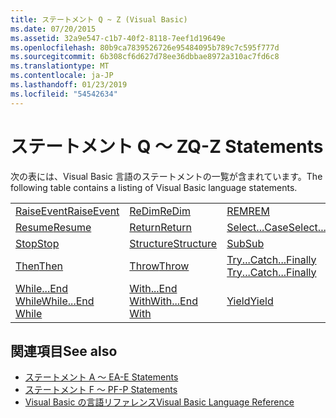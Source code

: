 ```yaml
---
title: ステートメント Q ~ Z (Visual Basic)
ms.date: 07/20/2015
ms.assetid: 32a9e547-c1b7-40f2-8118-7eef1d19649e
ms.openlocfilehash: 80b9ca7839526726e95484095b789c7c595f777d
ms.sourcegitcommit: 6b308cf6d627d78ee36dbbae8972a310ac7fd6c8
ms.translationtype: MT
ms.contentlocale: ja-JP
ms.lasthandoff: 01/23/2019
ms.locfileid: "54542634"
---
```

# <a name="q-z-statements"></a><span data-ttu-id="fdbb6-102">ステートメント Q ～ Z</span><span class="sxs-lookup"><span data-stu-id="fdbb6-102">Q-Z Statements</span></span>
<span data-ttu-id="fdbb6-103">次の表には、Visual Basic 言語のステートメントの一覧が含まれています。</span><span class="sxs-lookup"><span data-stu-id="fdbb6-103">The following table contains a listing of Visual Basic language statements.</span></span>  
  
|||||  
|---|---|---|---|  
|[<span data-ttu-id="fdbb6-104">RaiseEvent</span><span class="sxs-lookup"><span data-stu-id="fdbb6-104">RaiseEvent</span></span>](../../../visual-basic/language-reference/statements/raiseevent-statement.md)|[<span data-ttu-id="fdbb6-105">ReDim</span><span class="sxs-lookup"><span data-stu-id="fdbb6-105">ReDim</span></span>](../../../visual-basic/language-reference/statements/redim-statement.md)|[<span data-ttu-id="fdbb6-106">REM</span><span class="sxs-lookup"><span data-stu-id="fdbb6-106">REM</span></span>](../../../visual-basic/language-reference/statements/rem-statement.md)|[<span data-ttu-id="fdbb6-107">RemoveHandler</span><span class="sxs-lookup"><span data-stu-id="fdbb6-107">RemoveHandler</span></span>](../../../visual-basic/language-reference/statements/removehandler-statement.md)|  
|[<span data-ttu-id="fdbb6-108">Resume</span><span class="sxs-lookup"><span data-stu-id="fdbb6-108">Resume</span></span>](../../../visual-basic/language-reference/statements/resume-statement.md)|[<span data-ttu-id="fdbb6-109">Return</span><span class="sxs-lookup"><span data-stu-id="fdbb6-109">Return</span></span>](../../../visual-basic/language-reference/statements/return-statement.md)|[<span data-ttu-id="fdbb6-110">Select...Case</span><span class="sxs-lookup"><span data-stu-id="fdbb6-110">Select...Case</span></span>](../../../visual-basic/language-reference/statements/select-case-statement.md)|[<span data-ttu-id="fdbb6-111">Set</span><span class="sxs-lookup"><span data-stu-id="fdbb6-111">Set</span></span>](../../../visual-basic/language-reference/statements/set-statement.md)|  
|[<span data-ttu-id="fdbb6-112">Stop</span><span class="sxs-lookup"><span data-stu-id="fdbb6-112">Stop</span></span>](../../../visual-basic/language-reference/statements/stop-statement.md)|[<span data-ttu-id="fdbb6-113">Structure</span><span class="sxs-lookup"><span data-stu-id="fdbb6-113">Structure</span></span>](../../../visual-basic/language-reference/statements/structure-statement.md)|[<span data-ttu-id="fdbb6-114">Sub</span><span class="sxs-lookup"><span data-stu-id="fdbb6-114">Sub</span></span>](../../../visual-basic/language-reference/statements/sub-statement.md)|[<span data-ttu-id="fdbb6-115">SyncLock</span><span class="sxs-lookup"><span data-stu-id="fdbb6-115">SyncLock</span></span>](../../../visual-basic/language-reference/statements/synclock-statement.md)|  
|[<span data-ttu-id="fdbb6-116">Then</span><span class="sxs-lookup"><span data-stu-id="fdbb6-116">Then</span></span>](../../../visual-basic/language-reference/statements/then-statement.md)|[<span data-ttu-id="fdbb6-117">Throw</span><span class="sxs-lookup"><span data-stu-id="fdbb6-117">Throw</span></span>](../../../visual-basic/language-reference/statements/throw-statement.md)|[<span data-ttu-id="fdbb6-118">Try...Catch...Finally </span><span class="sxs-lookup"><span data-stu-id="fdbb6-118">Try...Catch...Finally</span></span>](../../../visual-basic/language-reference/statements/try-catch-finally-statement.md)|[<span data-ttu-id="fdbb6-119">Using</span><span class="sxs-lookup"><span data-stu-id="fdbb6-119">Using</span></span>](../../../visual-basic/language-reference/statements/using-statement.md)|  
|[<span data-ttu-id="fdbb6-120">While...End While</span><span class="sxs-lookup"><span data-stu-id="fdbb6-120">While...End While</span></span>](../../../visual-basic/language-reference/statements/while-end-while-statement.md)|[<span data-ttu-id="fdbb6-121">With...End With</span><span class="sxs-lookup"><span data-stu-id="fdbb6-121">With...End With</span></span>](../../../visual-basic/language-reference/statements/with-end-with-statement.md)|[<span data-ttu-id="fdbb6-122">Yield</span><span class="sxs-lookup"><span data-stu-id="fdbb6-122">Yield</span></span>](../../../visual-basic/language-reference/statements/yield-statement.md)||  
  
## <a name="see-also"></a><span data-ttu-id="fdbb6-123">関連項目</span><span class="sxs-lookup"><span data-stu-id="fdbb6-123">See also</span></span>
- [<span data-ttu-id="fdbb6-124">ステートメント A ～ E</span><span class="sxs-lookup"><span data-stu-id="fdbb6-124">A-E Statements</span></span>](../../../visual-basic/language-reference/statements/a-e-statements.md)
- [<span data-ttu-id="fdbb6-125">ステートメント F ～ P</span><span class="sxs-lookup"><span data-stu-id="fdbb6-125">F-P Statements</span></span>](../../../visual-basic/language-reference/statements/f-p-statements.md)
- [<span data-ttu-id="fdbb6-126">Visual Basic の言語リファレンス</span><span class="sxs-lookup"><span data-stu-id="fdbb6-126">Visual Basic Language Reference</span></span>](../../../visual-basic/language-reference/index.md)

